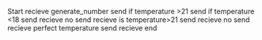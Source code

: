 Start 
recieve generate_number send
if temperature >21 send
if temperature <18 send
recieve no send
recieve is temperature>21 send
recieve no send
recieve perfect temperature send
recieve end
